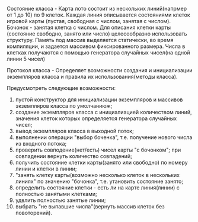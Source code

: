 
Состояние класса - 
Карта лото состоит из нескольких линий(напрмер от 1 до 10) по 9 клеток. Каждая линия описывается состояниями клеток игровой карты
(пустая, свободная с числом, занятая с числом). Бочонок - занятая клетка с числом. Для описания клетки карты
(состояние свободно, занято или число) целесообразно использовать структуру. Память под массив выделяется статически,
во время компиляции, и задается массивом фиксированного размера. Числа в клетках получаются с помощью генератора
случайных чисел(на одной линии 5 чисел)

Протокол класса -
Определяет возможности создания и инициализации экземпляров класса и правила их использования(методы класса). 

Предусмотреть следующие возможности:

1) пустой конструктор для инициализации экземпляров и массивов экземпляров класса по умолчаниюж;
2) создание экземпляров класса с инициалиацией количеством линий, значения клеток которых определяется генератора
случайных чисел;
3) вывод экземпляров класса в выходной поток;
4) выполнении операции "выбор боченка", т.е. получение нового числа из входного потока;
5) проверить совподение(нет/есть) чисел карты "с бочонком"; при совпадении вернуть количество совпадений;
6) получить состояние клетки карты(занято или свободно) по номеру линии и клетки в линии;
7) "занять клетку карты(возможно несколько клеток в нескольких линиях" по значению "бочонка", т.е. утановить состояние
занято;
8) определить состояние клетки - есть ли на карте линия(линии) с полностью занятыми клетками;
9) удвлить полностью занятые линии;
10) выбрать "не выпавшие числа"(вернуть массив клеток без повоторений). 
